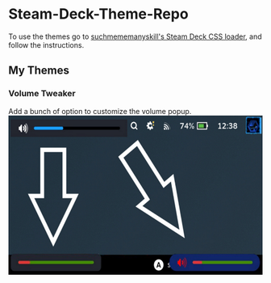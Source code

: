 # Steam-Deck-Theme-Repo

To use the themes go to [suchmememanyskill's Steam Deck CSS loader](https://github.com/suchmememanyskill/SDH-CssLoader), and follow the instructions.

## My Themes

### Volume Tweaker

Add a bunch of option to customize the volume popup.
![](./ressources/volume-tweaker.jpg)

